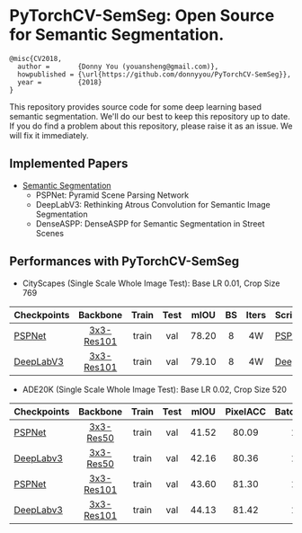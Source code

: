 # PyTorchCV-SemSeg: Open Source for Semantic Segmentation.
```
@misc{CV2018,
  author =       {Donny You (youansheng@gmail.com)},
  howpublished = {\url{https://github.com/donnyyou/PyTorchCV-SemSeg}},
  year =         {2018}
}
```

This repository provides source code for some deep learning based semantic segmentation. We'll do our best to keep this repository up to date.  If you do find a problem about this repository, please raise it as an issue. We will fix it immediately.


## Implemented Papers

- [Semantic Segmentation](https://github.com/donnyyou/PyTorchCV-SemSeg/tree/master/methods)
    - PSPNet: Pyramid Scene Parsing Network
    - DeepLabV3: Rethinking Atrous Convolution for Semantic Image Segmentation
    - DenseASPP: DenseASPP for Semantic Segmentation in Street Scenes

## Performances with PyTorchCV-SemSeg

- CityScapes (Single Scale Whole Image Test): Base LR 0.01, Crop Size 769

| Checkpoints | Backbone | Train | Test | mIOU | BS | Iters | Scripts |
|--------|:---------:|:------:|:------:|:------:|:------:|:------:|:------|
| [PSPNet](https://drive.google.com/open?id=1bjQ8c-h1IBQPgp7DDwXl-U3tBo1lW6wB) | [3x3-Res101](https://drive.google.com/open?id=1bUzCKazlh8ElGVYWlABBAb0b0uIqFgtR) | train | val | 78.20 | 8 | 4W | [PSPNet](https://github.com/donnyyou/PyTorchCV-SemSeg/blob/master/scripts/cityscape/run_fs_pspnet_cityscape_seg.sh) |
| [DeepLabV3](https://drive.google.com/open?id=15f--MUIMtiPHL8HyH_2A7EofJIPmA-oa) | [3x3-Res101](https://drive.google.com/open?id=1bUzCKazlh8ElGVYWlABBAb0b0uIqFgtR) | train | val | 79.10 | 8 | 4W | [DeepLabV3](https://github.com/donnyyou/PyTorchCV-SemSeg/blob/master/scripts/cityscape/run_fs_deeplabv3_cityscape_seg.sh) |


- ADE20K (Single Scale Whole Image Test): Base LR 0.02, Crop Size 520

| Checkpoints | Backbone | Train | Test | mIOU | PixelACC | BatchSize | Iters | Scripts |
|--------|:---------:|:------:|:------:|:------:|:------:|:------:|:------:|:------|
| [PSPNet]() | [3x3-Res50](https://drive.google.com/open?id=1zPQLFd9c1yHfkQn5CWBCcEKmjEEqxsWx) | train | val | 41.52 | 80.09 | 16 | 15W | [PSPNet](https://github.com/donnyyou/PyTorchCV-SemSeg/blob/master/scripts/ade20k/run_fs_res50_pspnet_ade20k_seg.sh) |
| [DeepLabv3]() | [3x3-Res50](https://drive.google.com/open?id=1zPQLFd9c1yHfkQn5CWBCcEKmjEEqxsWx) | train | val | 42.16 | 80.36 | 16 | 15W | [DeepLabV3](https://github.com/donnyyou/PyTorchCV-SemSeg/blob/master/scripts/ade20k/run_fs_res50_deeplabv3_ade20k_seg.sh) |
| [PSPNet]() | [3x3-Res101](https://drive.google.com/open?id=1bUzCKazlh8ElGVYWlABBAb0b0uIqFgtR) | train | val | 43.60 | 81.30 | 16 | 15W | [PSPNet](https://github.com/donnyyou/PyTorchCV-SemSeg/blob/master/scripts/ade20k/run_fs_res101_pspnet_ade20k_seg.sh) |
| [DeepLabv3]() | [3x3-Res101](https://drive.google.com/open?id=1bUzCKazlh8ElGVYWlABBAb0b0uIqFgtR) | train | val | 44.13 | 81.42 | 16 | 15W | [DeepLabV3](https://github.com/donnyyou/PyTorchCV-SemSeg/blob/master/scripts/ade20k/run_fs_res101_deeplabv3_ade20k_seg.sh) |

